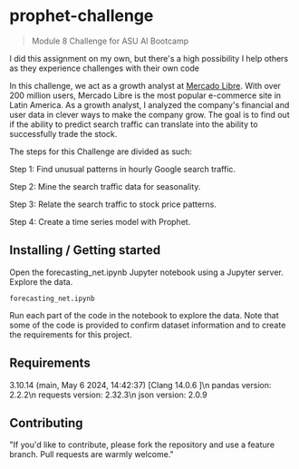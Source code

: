 #  prophet-challenge
> Module 8 Challenge for ASU AI Bootcamp

I did this assignment on my own, but there's a high possibility I help others as they experience challenges with their own code

In this challenge, we act as a growth analyst at [Mercado Libre](https://investor.mercadolibre.com/). With over 200 million users, Mercado Libre is the most popular e-commerce site in Latin America. As a growth analyst, I analyzed the company's financial and user data in clever ways to make the company grow. The goal is to find out if the ability to predict search traffic can translate into the ability to successfully trade the stock.

The steps for this Challenge are divided as such:

Step 1: Find unusual patterns in hourly Google search traffic.

Step 2: Mine the search traffic data for seasonality.

Step 3: Relate the search traffic to stock price patterns.

Step 4: Create a time series model with Prophet.

## Installing / Getting started

Open the forecasting_net.ipynb Jupyter notebook using a Jupyter server. Explore the data.

```jupyter lab
forecasting_net.ipynb
```

Run each part of the code in the notebook to explore the data. Note that some of the code is provided to confirm dataset information and to create the requirements for this project.

## Requirements
3.10.14 (main, May  6 2024, 14:42:37) [Clang 14.0.6 ]\n
pandas version: 2.2.2\n
requests version: 2.32.3\n
json version: 2.0.9


## Contributing

"If you'd like to contribute, please fork the repository and use a feature
branch. Pull requests are warmly welcome."


